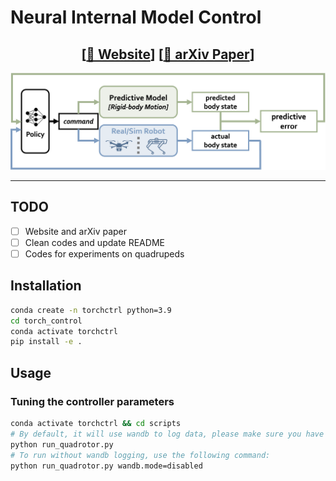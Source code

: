 # Neural Internal Model Control

## <font><div align='center' > [[📖 Website](https://github.com/thu-uav/NeuralIMC)]  [[📜 arXiv Paper](https://github.com/thu-uav/NeuralIMC)] </div> </font>

![Overview of Neural-IMC](assets/overview.png)

---

## TODO

- [ ] Website and arXiv paper
- [ ] Clean codes and update README
- [ ] Codes for experiments on quadrupeds

## Installation


```bash
conda create -n torchctrl python=3.9
cd torch_control
conda activate torchctrl
pip install -e .
```

## Usage

### Tuning the controller parameters

```bash
conda activate torchctrl && cd scripts
# By default, it will use wandb to log data, please make sure you have set WANDB_API_KEY in your environment variables.
python run_quadrotor.py
# To run without wandb logging, use the following command:
python run_quadrotor.py wandb.mode=disabled
```
